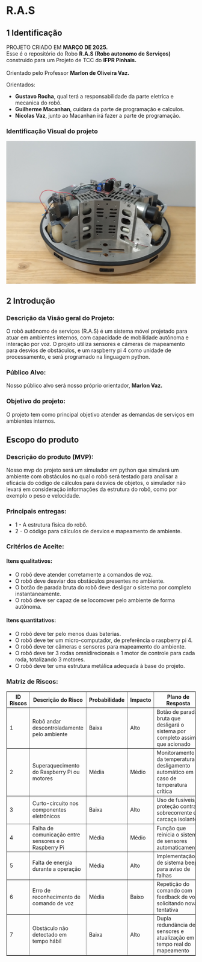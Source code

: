 # R.A.S
## 1 Identificação
PROJETO CRIADO EM <b> MARÇO DE 2025. </b> <br>
Esse é o repositório do Robo <b> R.A.S (Robo autonomo de Serviços) </b> construido para um Projeto de TCC do <b> IFPR Pinhais.</b> <br> <br>
Orientado pelo Professor <b> Marlon de Oliveira Vaz. </b> <br>

Orientados: <br>
- <strong> Gustavo Rocha</strong>, qual terá a responsabilidade da parte eletrica e mecanica do robô. <br>
- <strong> Guilherme Macanhan</strong>, cuidara da parte de programação e calculos. <br>
- <b> Nicolas Vaz</b>, junto ao Macanhan irá fazer a parte de programação. <br>

### Identificação Visual do projeto
<img src="robotino.jpg" alt="Foto do robô">

## 2 Introdução
### Descrição da Visão geral do Projeto:
O robô autônomo de serviços (R.A.S) é um sistema móvel projetado para atuar em ambientes internos, com capacidade de mobilidade autônoma e interação por voz. O projeto utiliza sensores e câmeras de mapeamento para desvios de obstáculos, e um raspberry pi 4 como unidade de processamento, e será programado na linguagem python.

### Público Alvo:
 Nosso público alvo será nosso próprio orientador, <b> Marlon Vaz. </b>

### Objetivo do projeto:
O projeto tem como principal objetivo atender as demandas de serviços em ambientes internos.

## Escopo do produto
### Descrição do produto (MVP):
Nosso mvp do projeto será um simulador em python que simulará um ambiente com obstáculos no qual o robô será testado para analisar a eficácia do código de cálculos para desvios de objetos, o simulador não levará em consideração informações da estrutura do robô, como por exemplo o peso e velocidade.

### Principais entregas:
- 1 - A estrutura física do robô.
- 2 - O código para cálculos de desvios e mapeamento de ambiente.


### Critérios de Aceite:
#### Itens qualitativos:
 - O robô deve atender corretamente a comandos de voz.
 - O robô deve desviar dos obstáculos presentes no ambiente.
 - O botão de parada bruta do robô deve desligar o sistema por completo instantaneamente.
 - O robô deve ser capaz de se locomover pelo ambiente de forma autônoma.

#### Itens quantitativos:
 - O robô deve ter pelo menos duas baterias.
 - O robô deve ter um micro-computador, de preferência o raspberry pi 4.
 - O robô deve ter câmeras e sensores para mapeamento do ambiente.
 - O robô deve ter 3 rodas omnidirecionais e 1 motor de controle para cada roda, totalizando 3 motores.
 - O robô deve ter uma estrutura metálica adequada à base do projeto.


### Matriz de Riscos:

<table border="1">
<tr>
 <th>ID Riscos</th>
 <th>Descrição do Risco</th>
 <th>Probabilidade</th>
 <th>Impacto</th>
 <th>Plano de Resposta</th>
 <th>Status do Risco</th>
</tr>
<tr>
 <td>1</td>
 <td>Robô andar descontroladamente pelo ambiente</td>
 <td>Baixa</td>
 <td>Alto</td>
 <td>Botão de parada bruta que desligará o sistema por completo assim que acionado</td>
 <td>Nunca ocorrido</td>
</tr>
<tr>
 <td>2</td>
 <td>Superaquecimento do Raspberry Pi ou motores</td>
 <td>Média</td>
 <td>Médio</td>
 <td>Monitoramento da temperatura e desligamento automático em caso de temperatura crítica</td>
 <td>Nunca ocorrido</td>
</tr>
<tr>
 <td>3</td>
 <td>Curto-circuito nos componentes eletrônicos</td>
 <td>Baixa</td>
 <td>Alto</td>
 <td>Uso de fusíveis, proteção contra sobrecorrente e carcaça isolante</td>
 <td>Nunca ocorrido</td>
</tr>
<tr>
 <td>4</td>
 <td>Falha de comunicação entre sensores e o Raspberry Pi</td>
 <td>Média</td>
 <td>Médio</td>
 <td>Função que reinicia o sistema de sensores automaticamente</td>
 <td>Nunca ocorrido</td>
</tr>
<tr>
 <td>5</td>
 <td>Falta de energia durante a operação</td>
 <td>Média</td>
 <td>Alto</td>
 <td>Implementação de sistema beep para aviso de falhas</td>
 <td>Nunca ocorrido</td>
</tr>
<tr>
 <td>6</td>
 <td>Erro de reconhecimento de comando de voz</td>
 <td>Média</td>
 <td>Baixo</td>
 <td>Repetição do comando com feedback de voz solicitando nova tentativa</td>
 <td>Nunca ocorrido</td>
</tr>
<tr>
 <td>7</td>
 <td>Obstáculo não detectado em tempo hábil</td>
 <td>Baixa</td>
 <td>Alto</td>
 <td>Dupla redundância de sensores e atualização em tempo real do mapeamento</td>
 <td>Falha ocorrida em simulador</td>
</tr>
</table>

